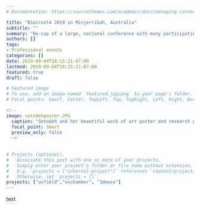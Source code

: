 ```yaml
---
# Documentation: https://sourcethemes.com/academic/docs/managing-content/

title: "Biocrust4 2019 in Minjerribah, Australia"
subtitle: ""
summary: "Re-cap of a large, national conference with many participating professional societies."
authors: []
tags: 
- Professional events
categories: []
date: 2019-09-04T18:15:21-07:00
lastmod: 2019-09-04T18:15:21-07:00
featured: true
draft: false

# Featured image
# To use, add an image named `featured.jpg/png` to your page's folder.
# Focal points: Smart, Center, TopLeft, Top, TopRight, Left, Right, BottomLeft, Bottom, BottomRight.

<!-- 
image: sotodehposter.JPG
  caption: "Sotodeh and her beautiful work of art poster and research project!"
  focal_point: Smart
  preview_only: false
 -->
  
  
# Projects (optional).
#   Associate this post with one or more of your projects.
#   Simply enter your project's folder or file name without extension.
#   E.g. `projects = ["internal-project"]` references `content/project/deep-learning/index.md`.
#   Otherwise, set `projects = []`.
projects: ["uvfield","uvchamber", "3dmoss"]
---
```


text
